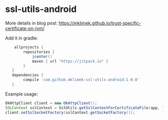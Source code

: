 # ssl-utils-android

More details in blog post: https://mklimek.github.io/trust-specific-certificate-on-jvm/

Add it in gradle:
```gradle
    allprojects {
        repositories { 
            jcenter()
            maven { url "https://jitpack.io" }
        }
   }
   dependencies {
        compile 'com.github.mklimek:ssl-utils-android:1.0.0'
   }
```

Example usage:
```java
OkHttpClient client = new OkHttpClient();
SSLContext sslContext = SslUtils.getSslContextForCertificateFile(app, "BPClass2RootCA-sha2.cer");
client.setSslSocketFactory(sslContext.getSocketFactory());
```
